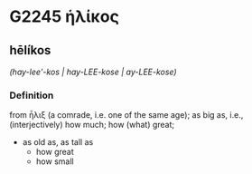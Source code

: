 # G2245 ἡλίκος

## hēlíkos

_(hay-lee'-kos | hay-LEE-kose | ay-LEE-kose)_

### Definition

from ἧλιξ (a comrade, i.e. one of the same age); as big as, i.e., (interjectively) how much; how (what) great; 

- as old as, as tall as
  - how great
  - how small
